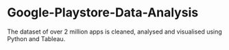 # Google-Playstore-Data-Analysis
The dataset of over 2 million apps is cleaned, analysed and visualised using Python and Tableau.
